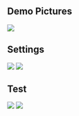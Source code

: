 ## Demo Pictures

<image src="After_login.png" >


## Settings
<image src="settings.png" >

<image src="Login.png" >


## Test 
<image src="test_1.png" >

<image src="test_2_Token expirattaion.png" >